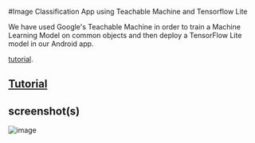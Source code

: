 #Image Classification App using Teachable Machine and Tensorflow Lite

We have used Google's Teachable Machine in order to train a Machine Learning Model on common objects and then deploy a TensorFlow Lite model in our Android app.

[tutorial](https://youtu.be/jhGm4KDafKU).

## [Tutorial](https://youtu.be/jhGm4KDafKU)

## screenshot(s)
![image](https://user-images.githubusercontent.com/55651740/197382267-0aa72b16-4aa4-40fa-b0cf-ec68a6fd6a1d.png?raw=true, "home")

